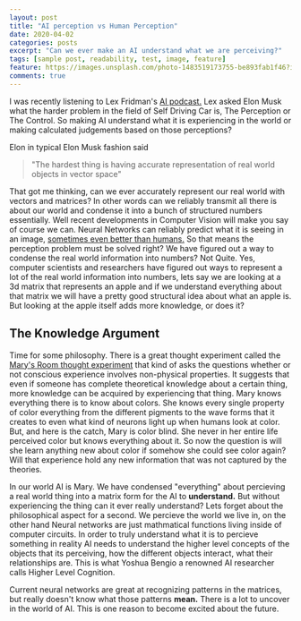 ```yaml
---
layout: post
title: "AI perception vs Human Perception"
date: 2020-04-02
categories: posts
excerpt: "Can we ever make an AI understand what we are perceiving?"
tags: [sample post, readability, test, image, feature]
feature: https://images.unsplash.com/photo-1483519173755-be893fab1f46?ixlib=rb-1.2.1&w=1000&q=80
comments: true
---
```


I was recently listening to Lex Fridman's <a href="https://www.youtube.com/playlist?list=PLrAXtmErZgOeciFP3CBCIEElOJeitOr41" target="_blank">AI podcast.</a> Lex asked Elon Musk what the harder problem in the field of Self Driving Car is, The Perception or The Control. So making AI understand what it is experiencing in the world or making calculated judgements based on those perceptions?

Elon in typical Elon Musk fashion said 
> "The hardest thing is having accurate representation of real world objects in vector space" 

That got me thinking, can we ever accurately represent our real world with vectors and matrices? In other words can we reliably transmit all there is about our world and condense it into a bunch of structured numbers essentially.
Well recent developments in Computer Vision will make you say of course we can. Neural Networks can reliably predict what it is seeing in an image, <a href="https://news.stanford.edu/2017/11/15/algorithm-outperforms-radiologists-diagnosing-pneumonia/" target="_blank">sometimes even better than humans.</a> So that means the perception problem must be solved right? We have figured out a way to condense the real world information into numbers? Not Quite. Yes, computer scientists and researchers have figured out ways to represent a lot of the real world information into numbers, lets say we are looking at a 3d matrix that represents an apple and if we understand everything about that matrix we will have a pretty good structural idea about what an apple is. But looking at the apple itself adds more knowledge, or does it?  

## The Knowledge Argument

Time for some philosophy. There is a great thought experiment called the <a href="https://www.youtube.com/watch?v=mGYmiQkah4o" target="_blank">Mary's Room thought experiment</a> that kind of asks the questions whether or not conscious experience involves non-physical properties. It suggests that even if someone has complete theoretical knowledge about a certain thing, more knowledge can be acquired by experiencing that thing. Mary knows everything there is to know about colors. She knows every single property of color everything from the different pigments to the wave forms that it creates to even what kind of neurons light up when humans look at color. But, and here is the catch, Mary is color blind. She never in her entire life perceived color but knows everything about it. So now the question is will she learn anything new about color if somehow she could see color again? Will that experience hold any new information that was not captured by the theories.

In our world AI is Mary. We have condensed "everything" about percieving a real world thing into a matrix form for the AI to **understand.** But without experiencing the thing can it ever really understand? Lets forget about the philosophical aspect for a second. We percieve the world we live in, on the other hand Neural networks are just mathmatical functions living inside of computer circuits. In order to truly understand what it is to percieve something in reality AI needs to understand the higher level concepts of the objects that its perceiving, how the different objects interact, what their relationships are. This is what Yoshua Bengio a renowned AI researcher calls Higher Level Cognition.

Current neural networks are great at recognizing patterns in the matrices, but really doesn't know what those patterns **mean.** There is a lot to uncover in the world of AI. This is one reason to become excited about the future.